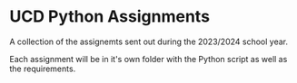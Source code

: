 # UCD Python Assignments

A collection of the assignemts sent out during the 2023/2024 school year.

Each assignment will be in it's own folder with the Python script as well as the requirements.

